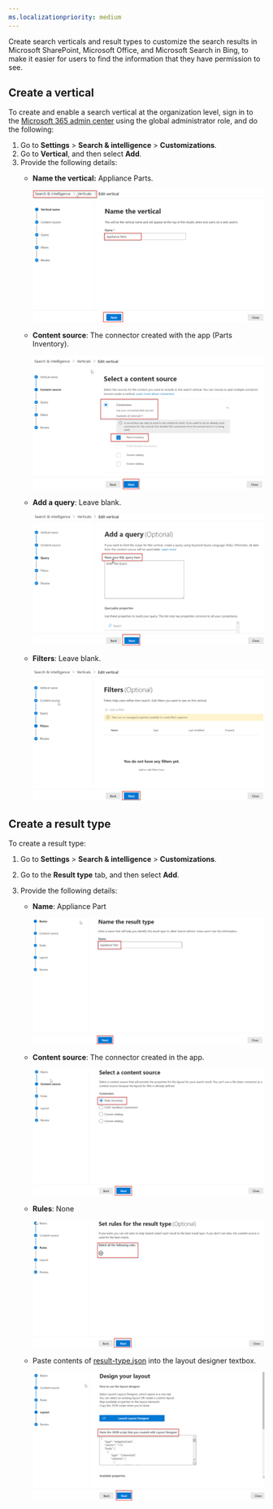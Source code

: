 ```yaml
---
ms.localizationpriority: medium
---
```


<!-- markdownlint-disable MD002 MD025 MD041 -->

Create search verticals and result types to customize the search results in Microsoft SharePoint, Microsoft Office, and Microsoft Search in Bing, to make it easier for users to find the information that they have permission to see.

## Create a vertical

To create and enable a search vertical at the organization level, sign in to the [Microsoft 365 admin center](https://admin.microsoft.com/) using the global administrator role, and do the following:

1. Go to **Settings** > **Search & intelligence** > **Customizations**.
2. Go to **Vertical**, and then select **Add**.
3. Provide the following details:
   * **Name the vertical:** Appliance Parts.

     ![Screenshot of the "Name the vertical" section](images/connectors-images/build11.png)

   * **Content source**: The connector created with the app (Parts Inventory).

     ![Screenshot of the "Content source" section](images/connectors-images/build12.png)

   * **Add a query**: Leave blank.

     ![Screenshot of the "Add a query" section](images/connectors-images/build13.png)

   * **Filters**: Leave blank.

     ![Screenshot of the "Filters" section](images/connectors-images/build14.png)

## Create a result type

To create a result type:

1. Go to **Settings** > **Search & intelligence** > **Customizations**.
2. Go to the **Result type** tab, and then select **Add**.
3. Provide the following details:

   * **Name**: Appliance Part

     ![Screenshot of the "Name the result type" section](images/connectors-images/build15.png)

   * **Content source**: The connector created in the app.

     ![Screenshot of the "Select a content source" section](images/connectors-images/build16.png)

   * **Rules**: None

     ![Screenshot of the "Set rules" section](images/connectors-images/build17.png)

   * Paste contents of [result-type.json](https://github.com/microsoftgraph/msgraph-search-connector-sample/blob/master/result-type.json) into the layout designer textbox.

     ![Screenshot of the "Design layout" section](images/connectors-images/build18.png)
